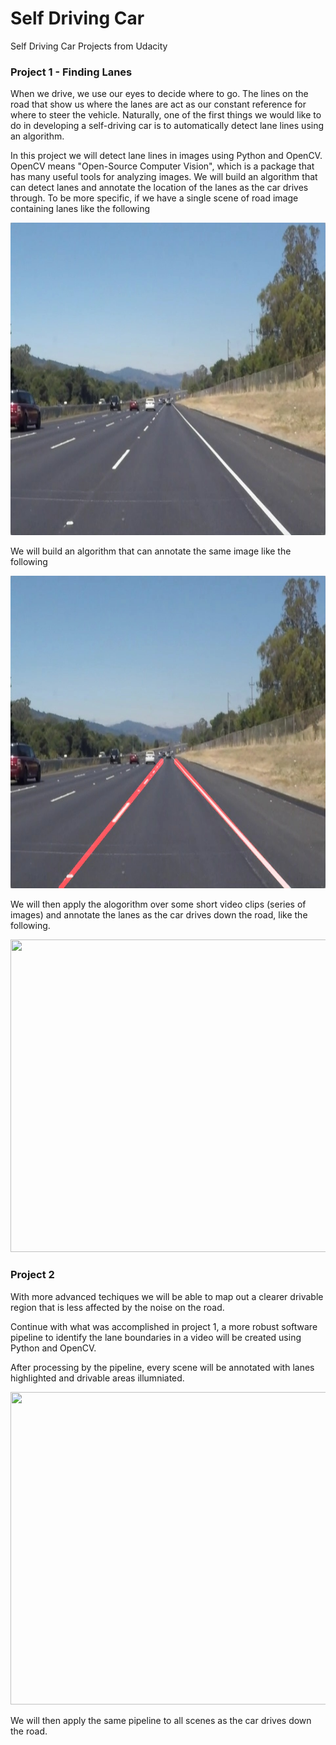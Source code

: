 
# Self Driving Car
Self Driving Car Projects from Udacity


### Project 1 - Finding Lanes

When we drive, we use our eyes to decide where to go. The lines on the road that show us where the lanes are act as our constant reference for where to steer the vehicle. Naturally, one of the first things we would like to do in developing a self-driving car is to automatically detect lane lines using an algorithm.

In this project we will detect lane lines in images using Python and OpenCV. OpenCV means "Open-Source Computer Vision", which is a package that has many useful tools for analyzing images. We will build an algorithm that can detect lanes and annotate the location of the lanes as the car drives through. To be more specific, if we have a single scene of road image containing lanes like the following

<img src="images/solidWhiteRight.jpg" width="800" height="500">

We will build an algorithm that can annotate the same image like the following

<img src="images/laneLines_thirdPass.jpg" width="800" height="500">

We will then apply the alogorithm over some short video clips (series of images) and annotate the lanes as the car drives down the road, like the following.

<img src="images/solidYellowLeft_improved.gif" width="800" height="500">

### Project 2

With more advanced techiques we will be able to map out a clearer drivable region that is less affected by the noise on the road.

Continue with what was accomplished in project 1, a more robust software pipeline to identify the lane boundaries in a video will be created using Python and OpenCV. 

After processing by the pipeline, every scene will be annotated with lanes highlighted and drivable areas illumniated.


<p align="center">
  <img src="images/lane_detection.gif" width="800" height="500">
</p>


We will then apply the same pipeline to all scenes as the car drives down the road.
